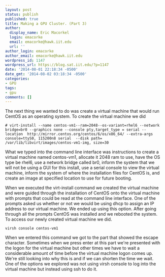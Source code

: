 ```yaml
---
layout: post
status: publish
published: true
title: Making a GPU Cluster. (Part 3)
author:
  display_name: Eric Macorkel
  login: emacorke
  email: emacorke@hawk.iit.edu
  url: ''
author_login: emacorke
author_email: emacorke@hawk.iit.edu
wordpress_id: 1147
wordpress_url: https://blog.sat.iit.edu/?p=1147
date: '2014-08-01 22:18:34 -0500'
date_gmt: '2014-08-02 03:18:34 -0500'
categories:
- GPU
tags:
- gpu
comments: []
---
```

<p>The next thing we wanted to do was create a virtual machine that would run CentOS as an operating system. To create the virtual machine we did</p>

```# virt-install --name centos-vm1--ram=2048--os-variant=rhel6 --network bridge=br0 --graphics none --console pty,target_type = serial --location  http://mirror.centos.org/centos/6/os/x86_64/ --extra-args   console=ttyS0, 115200n8 serial  --disk path= /var/lib/libvirt/images/centos-vm1-img, size=30``` 

What we typed into the command line interface was instructions to create a virtual machine named centos-vm1, allocate it 2048 ram to use, have the OS type be rhel6, use a network bridge called br0, inform the system that we will not be using a GUI for this install, use a serial console to view the virtual machine, inform the system of where the installation files for CentOS is, and create an image at specified location to use for future booting.

When we executed the virt-install command we created the virtual machine and were guided through the installation of CentOS onto the virtual machine with prompts that could be read at the command line interface. One of the prompts asked us whether or not we would be using dhcp to assign an IP address to our virtual machine. We ended up using this option. After going through all the prompts CentOS was installed and we rebooted the system. To access our newly created virtual machine we did.

```virsh console centos-vm1```

When we entered this command we got to the part that showed the escape character.  Sometimes when we press enter at this part we're presented with the logon for the virtual machine but other times we have to wait a considerable amount of time before the virtual machine logon comes up. We're still looking into why this is and if we can shorten the time we wait. One of the options we explored was not using virsh console to log into the virtual machine but instead using ssh to do it. 
